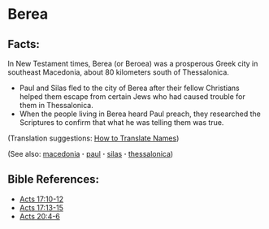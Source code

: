 # Berea #

## Facts: ##

In New Testament times, Berea (or Beroea) was a prosperous Greek city in southeast Macedonia, about 80 kilometers south of Thessalonica.

* Paul and Silas fled to the city of Berea after their fellow Christians helped them escape from certain Jews who had caused trouble for them in Thessalonica.
* When the people living in Berea heard Paul preach, they researched the Scriptures to confirm that what he was telling them was true.

(Translation suggestions: [How to Translate Names](https://git.door43.org/Door43/en-ta-translate-vol1/src/master/content/translate_names.md))

(See also: [macedonia](../other/macedonia.md) **·** [paul](../other/paul.md) **·** [silas](../other/silas.md) **·** [thessalonica](../other/thessalonica.md))

## Bible References: ##

* [Acts 17:10-12](https://door43.org/en/bible/notes/act/17/10)
* [Acts 17:13-15](https://door43.org/en/bible/notes/act/17/13)
* [Acts 20:4-6](https://door43.org/en/bible/notes/act/20/04)

